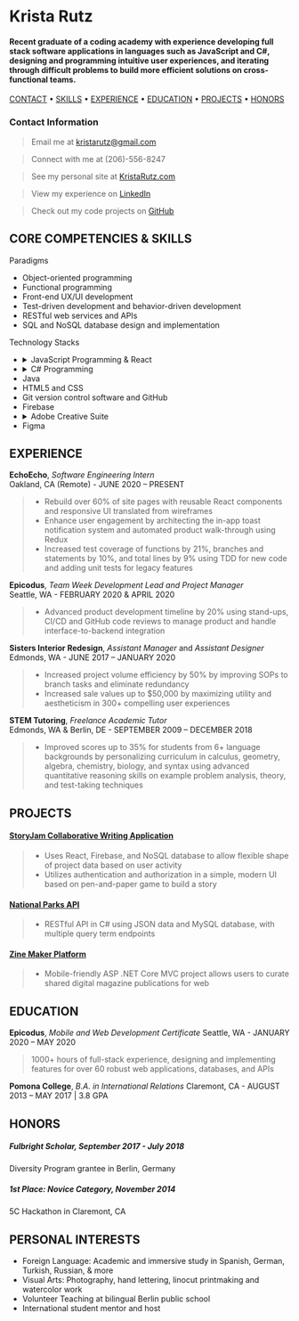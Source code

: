 # Krista Rutz

#### Recent graduate of a coding academy with experience developing full stack software applications in languages such as JavaScript and C#, designing and programming intuitive user experiences, and iterating through difficult problems to build more efficient solutions on cross-functional teams.


[CONTACT](#Contact-information) • [SKILLS](#Core-competencies-&-skills) • [EXPERIENCE](#Experience) • [EDUCATION](#Education) • [PROJECTS](#Projects) • [HONORS](#Honors)

### Contact Information
> Email me at <kristarutz@gmail.com>

> Connect with me at (206)-556-8247

> See my personal site at [KristaRutz.com](http://www.kristarutz.com)

> View my experience on [LinkedIn](http://www.linkedin.com/in/kristarutz)

> Check out my code projects on [GitHub](http://www.github.com/KristaRutz)


## CORE COMPETENCIES & SKILLS

Paradigms
-  Object-oriented programming
-  Functional programming  
-  Front-end UX/UI development
-  Test-driven development and behavior-driven development
-  RESTful web services and APIs
-  SQL and NoSQL database design and implementation

Technology Stacks
- <details>
    <summary>JavaScript Programming & React</summary>
    <ul>
        <li>ES6 proficiency</li>
        <li>Node.js Framework, npm</li>
        <li>React
            <ul>
                <li>Redux</li>
                <li>Enzyme testing</li>
                <li>styled components</li>
            </ul>
        </li>
        <li>JSON</li>
        <li>jQuery</li>
        <li>Jest testing</li>
    </ul></details>
- <details>
    <summary>C# Programming</summary>
    <ul>
        <li>.NET Core framework</li>
        <li>Razor pages</li>
        <li>ASP .NET Core Model-View-Controller pattern</li>
        <li>Entity Framework ORM</li>
    </ul></details>
-  Java
-  HTML5 and CSS
-  Git version control software and GitHub
-  Firebase
-  <details>
    <summary>Adobe Creative Suite</summary>
    <ul>  
        <li>Photoshop</li>
        <li>Illustrator</li>
        <li>Lightroom</li>
    </ul></details>
- Figma
  

##  EXPERIENCE

**EchoEcho**, *Software Engineering Intern*  
Oakland, CA (Remote) - JUNE 2020 – PRESENT

>-   Rebuild over 60% of site pages with reusable React components and responsive UI translated from wireframes
>-   Enhance user engagement by architecting the in-app toast notification system and automated product walk-through using Redux   
>-   Increased test coverage of functions by 21%, branches and statements by 10%, and total lines by 9% using TDD for new code and adding unit tests for legacy features
    

**Epicodus**, *Team Week Development Lead and Project Manager*  
Seattle, WA - FEBRUARY 2020 & APRIL 2020

>-   Advanced product development timeline by 20% using stand-ups, CI/CD and GitHub code reviews to manage product and handle interface-to-backend integration



**Sisters Interior Redesign**, *Assistant Manager* and *Assistant Designer*  
Edmonds, WA - JUNE 2017 – JANUARY 2020

>-   Increased project volume efficiency by 50% by improving SOPs to branch tasks and eliminate redundancy    
>-   Increased sale values up to $50,000 by maximizing utility and aestheticism in 300+ compelling user experiences
    

**STEM Tutoring**, *Freelance  Academic Tutor*  
Edmonds, WA & Berlin, DE - SEPTEMBER 2009 – DECEMBER 2018

>-   Improved scores up to 35% for students from 6+ language backgrounds by personalizing curriculum in calculus, geometry, algebra, chemistry, biology, and syntax using advanced quantitative reasoning skills on example problem analysis, theory, and test-taking techniques
    

## PROJECTS

#### [StoryJam Collaborative Writing Application](http://story-jam.firebaseapp.com/)
>-   Uses React, Firebase, and NoSQL database to allow flexible shape of project data based on user activity
>-   Utilizes authentication and authorization in a simple, modern UI based on pen-and-paper game to build a story

#### [National Parks API](http://github.com/KristaRutz/National_Parks_API)
>-   RESTful API in C# using JSON data and MySQL database, with multiple query term endpoints

#### [Zine Maker Platform](http://github.com/ZineMaker/ZineClient.Solution)
>-   Mobile-friendly ASP .NET Core MVC project allows users to curate shared digital magazine publications for web
    

## EDUCATION

**Epicodus**, *Mobile and Web Development Certificate*
Seattle, WA - JANUARY 2020 – MAY 2020
>1000+ hours of full-stack experience, designing and implementing features for over 60 robust web applications, databases, and APIs
    
**Pomona College**, *B.A. in International Relations*
 Claremont, CA - AUGUST 2013 – MAY 2017 | 3.8 GPA

##  HONORS

##### Fulbright Scholar, September 2017 - July 2018

Diversity Program grantee in Berlin, Germany

##### 1st Place: Novice Category, November 2014

5C Hackathon in Claremont, CA

  

## PERSONAL INTERESTS

-   Foreign Language: Academic and immersive study in Spanish, German, Turkish, Russian, & more
-   Visual Arts: Photography, hand lettering, linocut printmaking and watercolor work    
-   Volunteer Teaching at bilingual Berlin public school    
-   International student mentor and host